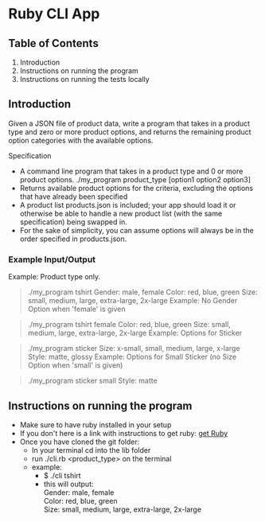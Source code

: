 # Ruby CLI App

## Table of Contents
1. Introduction 
2. Instructions on running the program
3. Instructions on running the tests locally

## Introduction

Given a JSON file of product data, write a program that takes in a product type and zero or more product options, and returns the remaining product option categories with the available options.

Specification
* A command line program that takes in a product type and 0 or more product options. ./my_program product_type [option1 option2 option3]
* Returns available product options for the criteria, excluding the options that have already been specified
* A product list products.json is included; your app should load it or otherwise be able to handle a new product list (with the same specification) being swapped in.
* For the sake of simplicity, you can assume options will always be in the order specified in products.json.

### Example Input/Output
Example: Product type only.

> ./my_program tshirt
Gender: male, female
Color: red, blue, green
Size: small, medium, large, extra-large, 2x-large
Example: No Gender Option when 'female' is given

> ./my_program tshirt female
Color: red, blue, green
Size: small, medium, large, extra-large, 2x-large
Example: Options for Sticker

> ./my_program sticker
Size: x-small, small, medium, large, x-large
Style: matte, glossy
Example: Options for Small Sticker (no Size Option when 'small' is given)

> ./my_program sticker small
Style: matte

## Instructions on running the program

* Make sure to have ruby installed in your setup 
*  If you don't here is a link with instructions to get ruby: <a href = "https://www.ruby-lang.org/en/documentation/installation/">get Ruby</a>
* Once you have cloned the git folder:
    * In your terminal cd into the lib folder 
    * run ./cli.rb <product_type> on the terminal
    * example:
        * $ ./cli tshirt 
        * this will output:  
        Gender: male, female  
        Color: red, blue, green  
        Size: small, medium, large, extra-large, 2x-large  




